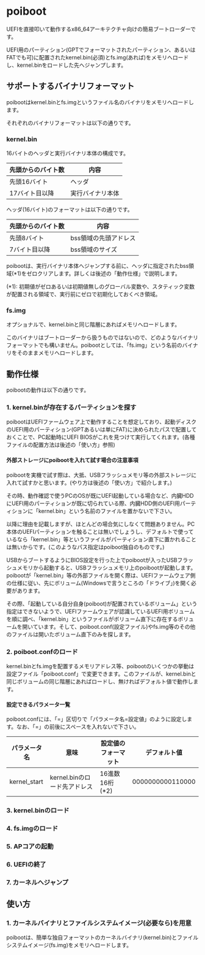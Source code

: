# poiboot
UEFIを直接叩いて動作するx86_64アーキテクチャ向けの簡易ブートローダーです。

UEFI用のパーティション(GPTでフォーマットされたパーティション、あるいはFATでも可)に配置されたkernel.bin(必須)とfs.img(あれば)をメモリへロードし、kernel.binをロードした先へジャンプします。

## サポートするバイナリフォーマット
poibootはkernel.binとfs.imgというファイル名のバイナリをメモリへロードします。

それぞれのバイナリフォーマットは以下の通りです。

### kernel.bin
16バイトのヘッダと実行バイナリ本体の構成です。

先頭からのバイト数|内容
---|---
先頭16バイト|ヘッダ
17バイト目以降|実行バイナリ本体

ヘッダ(16バイト)のフォーマットは以下の通りです。

先頭からのバイト数|内容
---|---
先頭8バイト|bss領域の先頭アドレス
7バイト目以降|bss領域のサイズ

poibootは、実行バイナリ本体へジャンプする前に、ヘッダに指定されたbss領域(*1)をゼロクリアします。詳しくは後述の「動作仕様」で説明します。

(*1): 初期値がゼロあるいは初期値無しのグローバル変数や、スタティック変数が配置される領域で、実行前にゼロで初期化しておくべき領域。

### fs.img
オプショナルで、kernel.binと同じ階層にあればメモリへロードします。

このバイナリはブートローダーから扱うものではないので、どのようなバイナリフォーマットでも構いません。poibootとしては、「fs.img」という名前のバイナリをそのままメモリへロードします。

## 動作仕様
poibootの動作は以下の通りです。

### 1. kernel.binが存在するパーティションを探す
poibootはUEFIファームウェア上で動作することを想定しており、起動ディスクのUEFI用のパーティション(GPTあるいは単にFAT)に決められたパスで配置しておくことで、PC起動時にUEFI BIOSがこれを見つけて実行してくれます。(各種ファイルの配置方法は後述の「使い方」参照)

#### 外部ストレージにpoibootを入れて試す場合の注意事項
poibootを実機で試す際は、大抵、USBフラッシュメモリ等の外部ストレージに入れて試すかと思います。(やり方は後述の「使い方」で紹介します。)

その時、動作確認で使うPCのOSが既にUEFI起動している場合など、内臓HDDにUEFI用のパーティションが既に切られている際、内臓HDD側のUEFI用パーティションに「kernel.bin」という名前のファイルを置かないで下さい。

以降に理由を記載しますが、ほとんどの場合気にしなくて問題ありません。PC本体のUEFIパーティションを触ることは無いでしょうし、デフォルトで使っているなら「kernel.bin」等というファイルがパーティション直下に置かれることは無いからです。(このようなパス指定はpoiboot独自のものです。)

USBからブートするようにBIOS設定を行った上でpoibootが入ったUSBフラッシュメモリから起動すると、USBフラッシュメモリ上のpoibootが起動します。poibootが「kernel.bin」等の外部ファイルを開く際は、UEFIファームウェア側の仕様に従い、先にボリューム(Windowsで言うところの「ドライブ」)を開く必要があります。

その際、「起動している自分自身(poiboot)が配置されているボリューム」という指定はできないようで、UEFIファームウェアが認識しているUEFI用ボリュームを順に調べ、「kernel.bin」というファイルがボリューム直下に存在するボリュームを開いています。そして、poiboot.conf(設定ファイル)やfs.img等のその他のファイルは開いたボリューム直下のみを探します。

### 2. poiboot.confのロード
kernel.binとfs.imgを配置するメモリアドレス等、poibootのいくつかの挙動は設定ファイル「poiboot.conf」で変更できます。このファイルが、kernel.binと同じボリュームの同じ階層にあればロードし、無ければデフォルト値で動作します。

#### 設定できるパラメータ一覧
poiboot.confには、「=」区切りで「パラメータ名=設定値」のように設定します。なお、「=」の前後にスペースを入れないで下さい。

パラメータ名|意味|設定値のフォーマット|デフォルト値
---|---|---|---
kernel_start|kernel.binのロード先アドレス|16進数16桁(*2)|0000000000110000

### 3. kernel.binのロード

### 4. fs.imgのロード

### 5. APコアの起動

### 6. UEFIの終了

### 7. カーネルへジャンプ

## 使い方
### 1. カーネルバイナリとファイルシステムイメージ(必要なら)を用意
poibootは、簡単な独自フォーマットのカーネルバイナリ(kernel.bin)とファイルシステムイメージ(fs.img)をメモリへロードします。
